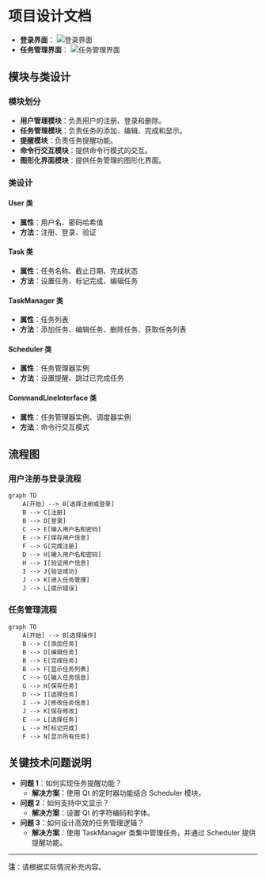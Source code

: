 # 项目设计文档

- **登录界面**：
  ![登录界面](screenshots/login.png)
- **任务管理界面**：
  ![任务管理界面](screenshots/task_management.png)

## 模块与类设计
### 模块划分
- **用户管理模块**：负责用户的注册、登录和删除。
- **任务管理模块**：负责任务的添加、编辑、完成和显示。
- **提醒模块**：负责任务提醒功能。
- **命令行交互模块**：提供命令行模式的交互。
- **图形化界面模块**：提供任务管理的图形化界面。

### 类设计
#### User 类
- **属性**：用户名、密码哈希值
- **方法**：注册、登录、验证

#### Task 类
- **属性**：任务名称、截止日期、完成状态
- **方法**：设置任务、标记完成、编辑任务

#### TaskManager 类
- **属性**：任务列表
- **方法**：添加任务、编辑任务、删除任务、获取任务列表

#### Scheduler 类
- **属性**：任务管理器实例
- **方法**：设置提醒、跳过已完成任务

#### CommandLineInterface 类
- **属性**：任务管理器实例、调度器实例
- **方法**：命令行交互模式

## 流程图
### 用户注册与登录流程
```mermaid
graph TD
    A[开始] --> B[选择注册或登录]
    B --> C[注册]
    B --> D[登录]
    C --> E[输入用户名和密码]
    E --> F[保存用户信息]
    F --> G[完成注册]
    D --> H[输入用户名和密码]
    H --> I[验证用户信息]
    I --> J{验证成功}
    J --> K[进入任务管理]
    J --> L[提示错误]
```

### 任务管理流程
```mermaid
graph TD
    A[开始] --> B[选择操作]
    B --> C[添加任务]
    B --> D[编辑任务]
    B --> E[完成任务]
    B --> F[显示任务列表]
    C --> G[输入任务信息]
    G --> H[保存任务]
    D --> I[选择任务]
    I --> J[修改任务信息]
    J --> K[保存修改]
    E --> L[选择任务]
    L --> M[标记完成]
    F --> N[显示所有任务]
```

## 关键技术问题说明
- **问题 1**：如何实现任务提醒功能？
  - **解决方案**：使用 Qt 的定时器功能结合 Scheduler 模块。
- **问题 2**：如何支持中文显示？
  - **解决方案**：设置 Qt 的字符编码和字体。
- **问题 3**：如何设计高效的任务管理逻辑？
  - **解决方案**：使用 TaskManager 类集中管理任务，并通过 Scheduler 提供提醒功能。

---

**注**：请根据实际情况补充内容。
